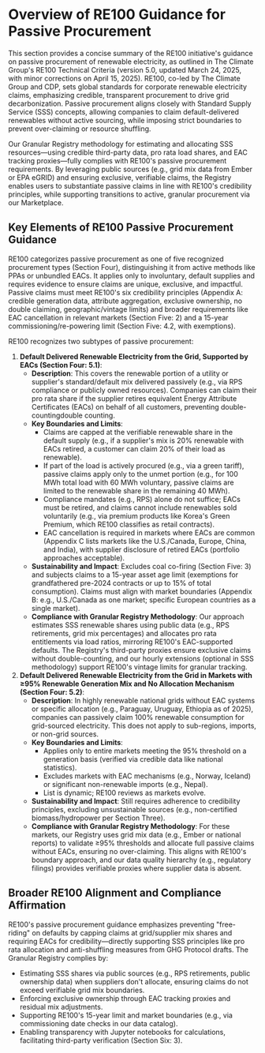 # Overview of RE100 Guidance for Passive Procurement

This section provides a concise summary of the RE100 initiative's guidance on passive procurement of renewable electricity, as outlined in The Climate Group's RE100 Technical Criteria (version 5.0, updated March 24, 2025, with minor corrections on April 15, 2025). RE100, co-led by The Climate Group and CDP, sets global standards for corporate renewable electricity claims, emphasizing credible, transparent procurement to drive grid decarbonization. Passive procurement aligns closely with Standard Supply Service (SSS) concepts, allowing companies to claim default-delivered renewables without active sourcing, while imposing strict boundaries to prevent over-claiming or resource shuffling.

Our Granular Registry methodology for estimating and allocating SSS resources—using credible third-party data, pro rata load shares, and EAC tracking proxies—fully complies with RE100's passive procurement requirements. By leveraging public sources (e.g., grid mix data from Ember or EPA eGRID) and ensuring exclusive, verifiable claims, the Registry enables users to substantiate passive claims in line with RE100's credibility principles, while supporting transitions to active, granular procurement via our Marketplace.

## **Key Elements of RE100 Passive Procurement Guidance**

RE100 categorizes passive procurement as one of five recognized procurement types (Section Four), distinguishing it from active methods like PPAs or unbundled EACs. It applies only to involuntary, default supplies and requires evidence to ensure claims are unique, exclusive, and impactful. Passive claims must meet RE100's six credibility principles (Appendix A: credible generation data, attribute aggregation, exclusive ownership, no double claiming, geographic/vintage limits) and broader requirements like EAC cancellation in relevant markets (Section Five: 2) and a 15-year commissioning/re-powering limit (Section Five: 4.2, with exemptions).

RE100 recognizes two subtypes of passive procurement:

1. **Default Delivered Renewable Electricity from the Grid, Supported by EACs (Section Four: 5.1)**:
   * **Description**: This covers the renewable portion of a utility or supplier's standard/default mix delivered passively (e.g., via RPS compliance or publicly owned resources). Companies can claim their pro rata share if the supplier retires equivalent Energy Attribute Certificates (EACs) on behalf of all customers, preventing double-countingdouble counting.
   * **Key Boundaries and Limits**:
     * Claims are capped at the verifiable renewable share in the default supply (e.g., if a supplier's mix is 20% renewable with EACs retired, a customer can claim 20% of their load as renewable).
     * If part of the load is actively procured (e.g., via a green tariff), passive claims apply only to the unmet portion (e.g., for 100 MWh total load with 60 MWh voluntary, passive claims are limited to the renewable share in the remaining 40 MWh).
     * Compliance mandates (e.g., RPS) alone do not suffice; EACs must be retired, and claims cannot include renewables sold voluntarily (e.g., via premium products like Korea's Green Premium, which RE100 classifies as retail contracts).
     * EAC cancellation is required in markets where EACs are common (Appendix C lists markets like the U.S./Canada, Europe, China, and India), with supplier disclosure of retired EACs (portfolio approaches acceptable).
   * **Sustainability and Impact**: Excludes coal co-firing (Section Five: 3) and subjects claims to a 15-year asset age limit (exemptions for grandfathered pre-2024 contracts or up to 15% of total consumption). Claims must align with market boundaries (Appendix B: e.g., U.S./Canada as one market; specific European countries as a single market).
   * **Compliance with Granular Registry Methodology**: Our approach estimates SSS renewable shares using public data (e.g., RPS retirements, grid mix percentages) and allocates pro rata entitlements via load ratios, mirroring RE100's EAC-supported defaults. The Registry's third-party proxies ensure exclusive claims without double-counting, and our hourly extensions (optional in SSS methodology) support RE100's vintage limits for granular tracking.
2. **Default Delivered Renewable Electricity from the Grid in Markets with ≥95% Renewable Generation Mix and No Allocation Mechanism (Section Four: 5.2)**:
   * **Description**: In highly renewable national grids without EAC systems or specific allocation (e.g., Paraguay, Uruguay, Ethiopia as of 2025), companies can passively claim 100% renewable consumption for grid-sourced electricity. This does not apply to sub-regions, imports, or non-grid sources.
   * **Key Boundaries and Limits**:
     * Applies only to entire markets meeting the 95% threshold on a generation basis (verified via credible data like national statistics).
     * Excludes markets with EAC mechanisms (e.g., Norway, Iceland) or significant non-renewable imports (e.g., Nepal).
     * List is dynamic; RE100 reviews as markets evolve.
   * **Sustainability and Impact**: Still requires adherence to credibility principles, excluding unsustainable sources (e.g., non-certified biomass/hydropower per Section Three).
   * **Compliance with Granular Registry Methodology**: For these markets, our Registry uses grid mix data (e.g., Ember or national reports) to validate ≥95% thresholds and allocate full passive claims without EACs, ensuring no over-claiming. This aligns with RE100's boundary approach, and our data quality hierarchy (e.g., regulatory filings) provides verifiable proxies where supplier data is absent.

## **Broader RE100 Alignment and Compliance Affirmation**

RE100's passive procurement guidance emphasizes preventing "free-riding" on defaults by capping claims at grid/supplier mix shares and requiring EACs for credibility—directly supporting SSS principles like pro rata allocation and anti-shuffling measures from GHG Protocol drafts. The Granular Registry complies by:

* Estimating SSS shares via public sources (e.g., RPS retirements, public ownership data) when suppliers don't allocate, ensuring claims do not exceed verifiable grid mix boundaries.
* Enforcing exclusive ownership through EAC tracking proxies and residual mix adjustments.
* Supporting RE100's 15-year limit and market boundaries (e.g., via commissioning date checks in our data catalog).
* Enabling transparency with Jupyter notebooks for calculations, facilitating third-party verification (Section Six: 3).
